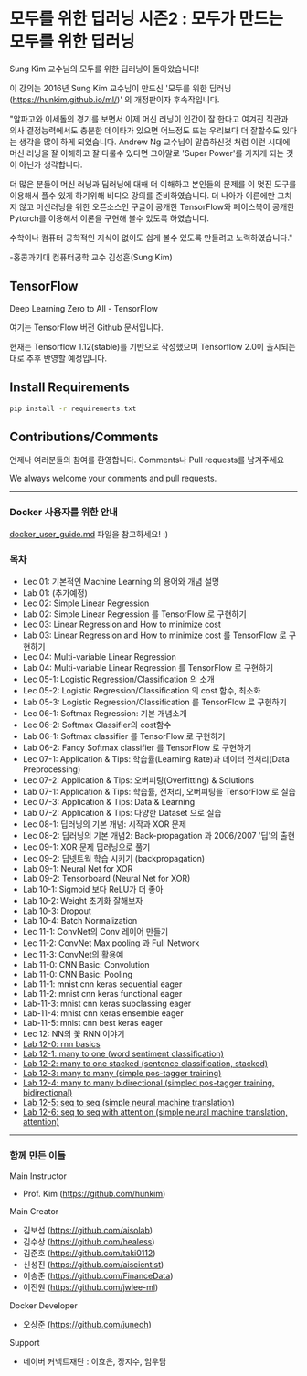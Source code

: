 # 모두를 위한 딥러닝 시즌2 : 모두가 만드는 모두를 위한 딥러닝

Sung Kim 교수님의 모두를 위한 딥러닝이 돌아왔습니다!

이 강의는 2016년 Sung Kim 교수님이 만드신 '모두를 위한 딥러닝(https://hunkim.github.io/ml/)' 의 개정판이자 후속작입니다.

"알파고와 이세돌의 경기를 보면서 이제 머신 러닝이 인간이 잘 한다고 여겨진 직관과 의사 결정능력에서도 충분한 데이타가 있으면 어느정도 또는 우리보다 더 잘할수도 있다는 생각을 많이 하게 되었습니다. Andrew Ng 교수님이 말씀하신것 처럼 이런 시대에 머신 러닝을 잘 이해하고 잘 다룰수 있다면 그야말로 'Super Power'를 가지게 되는 것이 아닌가 생각합니다.

더 많은 분들이 머신 러닝과 딥러닝에 대해 더 이해하고 본인들의 문제를 이 멋진 도구를 이용해서 풀수 있게 하기위해 비디오 강의를 준비하였습니다. 더 나아가 이론에만 그치지 않고 머신러닝을 위한 오픈소스인 구글이 공개한 TensorFlow와 페이스북이 공개한 Pytorch를 이용해서 이론을 구현해 볼수 있도록 하였습니다.

수학이나 컴퓨터 공학적인 지식이 없이도 쉽게 볼수 있도록 만들려고 노력하였습니다."

-홍콩과기대 컴퓨터공학 교수 김성훈(Sung Kim)

## TensorFlow
Deep Learning Zero to All - TensorFlow

여기는 TensorFlow 버전 Github 문서입니다.

현재는 Tensorflow 1.12(stable)를 기반으로 작성했으며 Tensorflow 2.0이 출시되는 대로 추후 반영할 예정입니다.


## Install Requirements

```bash
pip install -r requirements.txt
```

## Contributions/Comments

언제나 여러분들의 참여를 환영합니다. Comments나 Pull requests를 남겨주세요

We always welcome your comments and pull requests.

------------------------------------
### Docker 사용자를 위한 안내

[docker_user_guide.md](docker_user_guide.md) 파일을 참고하세요! :)

### 목차
* Lec 01: 기본적인 Machine Learning 의 용어와 개념 설명
* Lab 01: (추가예정)
* Lec 02: Simple Linear Regression
* Lab 02: Simple Linear Regression 를 TensorFlow 로 구현하기
* Lec 03: Linear Regression and How to minimize cost
* Lab 03: Linear Regression and How to minimize cost 를 TensorFlow 로 구현하기
* Lec 04: Multi-variable Linear Regression
* Lab 04: Multi-variable Linear Regression 를 TensorFlow 로 구현하기
* Lec 05-1: Logistic Regression/Classification 의 소개
* Lec 05-2: Logistic Regression/Classification 의 cost 함수, 최소화
* Lab 05-3: Logistic Regression/Classification 를 TensorFlow 로 구현하기
* Lec 06-1: Softmax Regression: 기본 개념소개
* Lec 06-2: Softmax Classifier의 cost함수
* Lab 06-1: Softmax classifier 를 TensorFlow 로 구현하기
* Lab 06-2: Fancy Softmax classifier 를 TensorFlow 로 구현하기
* Lec 07-1: Application & Tips: 학습률(Learning Rate)과 데이터 전처리(Data Preprocessing)
* Lec 07-2: Application & Tips: 오버피팅(Overfitting) & Solutions
* Lab 07-1: Application & Tips: 학습률, 전처리, 오버피팅을 TensorFlow 로 실습
* Lec 07-3: Application & Tips: Data & Learning
* Lab 07-2: Application & Tips: 다양한 Dataset 으로 실습
* Lec 08-1: 딥러닝의 기본 개념: 시작과 XOR 문제
* Lec 08-2: 딥러닝의 기본 개념2: Back-propagation 과 2006/2007 '딥'의 출현
* Lec 09-1: XOR 문제 딥러닝으로 풀기
* Lec 09-2: 딥넷트웍 학습 시키기 (backpropagation)
* Lab 09-1: Neural Net for XOR
* Lab 09-2: Tensorboard (Neural Net for XOR)
* Lab 10-1: Sigmoid 보다 ReLU가 더 좋아
* Lab 10-2: Weight 초기화 잘해보자
* Lab 10-3: Dropout
* Lab 10-4: Batch Normalization
* Lec 11-1: ConvNet의 Conv 레이어 만들기
* Lec 11-2: ConvNet Max pooling 과 Full Network
* Lec 11-3: ConvNet의 활용예
* Lab 11-0: CNN Basic: Convolution
* Lab 11-0: CNN Basic: Pooling
* Lab 11-1: mnist cnn keras sequential eager
* Lab 11-2: mnist cnn keras functional eager
* Lab-11-3: mnist cnn keras subclassing eager
* Lab-11-4: mnist cnn keras ensemble eager
* Lab-11-5: mnist cnn best keras eager
* Lec 12: NN의 꽃 RNN 이야기
* [Lab 12-0: rnn basics](https://nbviewer.jupyter.org/github/deeplearningzerotoall/TensorFlow/blob/master/lab-12-0-rnn-basics-keras-eager.ipynb)
* [Lab 12-1: many to one (word sentiment classification)](https://nbviewer.jupyter.org/github/deeplearningzerotoall/TensorFlow/blob/master/lab-12-1-many-to-one-keras-eager.ipynb)
* [Lab 12-2: many to one stacked (sentence classification, stacked)](https://nbviewer.jupyter.org/github/deeplearningzerotoall/TensorFlow/blob/master/lab-12-2-many-to-one-stacking-keras-eager.ipynb)
* [Lab 12-3: many to many (simple pos-tagger training)](https://nbviewer.jupyter.org/github/deeplearningzerotoall/TensorFlow/blob/master/lab-12-3-many-to-many-keras-eager.ipynb)
* [Lab 12-4: many to many bidirectional (simpled pos-tagger training, bidirectional)](https://nbviewer.jupyter.org/github/deeplearningzerotoall/TensorFlow/blob/master/lab-12-4-many-to-many-bidirectional-keras-eager.ipynb)
* [Lab 12-5: seq to seq (simple neural machine translation)](https://github.com/deeplearningzerotoall/TensorFlow/blob/master/lab-12-5-seq-to-seq-keras-eager.ipynb)
* [Lab 12-6: seq to seq with attention (simple neural machine translation, attention)](https://github.com/deeplearningzerotoall/TensorFlow/blob/master/lab-12-6-seq-to-seq-with-attention-keras-eager.ipynb)

--------------------------

### 함께 만든 이들

Main Instructor
* Prof. Kim (https://github.com/hunkim)

Main Creator
* 김보섭 (https://github.com/aisolab)
* 김수상 (https://github.com/healess)
* 김준호 (https://github.com/taki0112)
* 신성진 (https://github.com/aiscientist)
* 이승준 (https://github.com/FinanceData)
* 이진원 (https://github.com/jwlee-ml)

Docker Developer
* 오상준 (https://github.com/juneoh)

Support
* 네이버 커넥트재단 : 이효은, 장지수, 임우담




